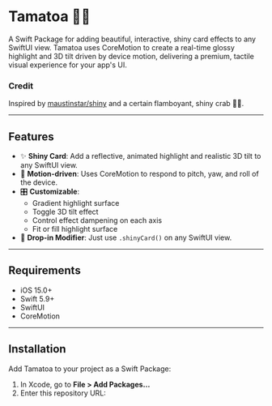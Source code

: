 # Tamatoa 🦀✨

A Swift Package for adding beautiful, interactive, shiny card effects to any SwiftUI view. Tamatoa uses CoreMotion to create a real-time glossy highlight and 3D tilt driven by device motion, delivering a premium, tactile visual experience for your app's UI.

### Credit
Inspired by [maustinstar/shiny](https://github.com/maustinstar/shiny) and a certain flamboyant, shiny crab 🦀✨.

---

## Features

- ✨ **Shiny Card**: Add a reflective, animated highlight and realistic 3D tilt to any SwiftUI view.
- 📲 **Motion-driven**: Uses CoreMotion to respond to pitch, yaw, and roll of the device.
- 🎛️ **Customizable**:
    - Gradient highlight surface
    - Toggle 3D tilt effect
    - Control effect dampening on each axis
    - Fit or fill highlight surface
- 🧩 **Drop-in Modifier**: Just use `.shinyCard()` on any SwiftUI view.

---

## Requirements

- iOS 15.0+
- Swift 5.9+
- SwiftUI
- CoreMotion

---

## Installation

Add Tamatoa to your project as a Swift Package:

1. In Xcode, go to **File > Add Packages…**
2. Enter this repository URL:

